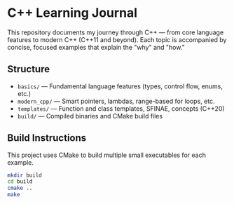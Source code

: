 # C++ Learning Journal

This repository documents my journey through C++ — from core language features to modern C++ (C++11 and beyond). Each topic is accompanied by concise, focused examples that explain the "why" and "how."

## Structure

- `basics/` — Fundamental language features (types, control flow, enums, etc.)
- `modern_cpp/` — Smart pointers, lambdas, range-based for loops, etc.
- `templates/` — Function and class templates, SFINAE, concepts (C++20)
- `build/` — Compiled binaries and CMake build files

## Build Instructions

This project uses CMake to build multiple small executables for each example.

```bash
mkdir build
cd build
cmake ..
make

